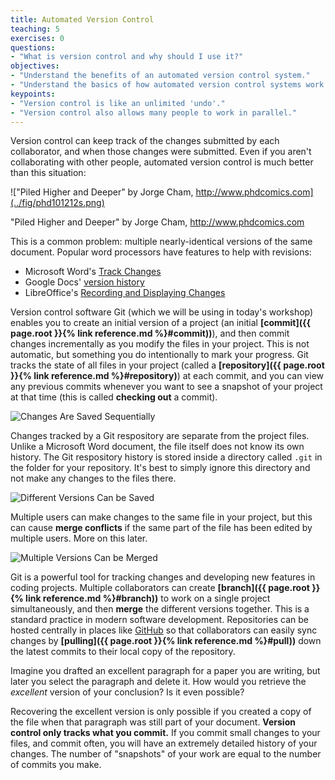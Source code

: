 ```yaml
---
title: Automated Version Control
teaching: 5
exercises: 0
questions:
- "What is version control and why should I use it?"
objectives:
- "Understand the benefits of an automated version control system."
- "Understand the basics of how automated version control systems work."
keypoints:
- "Version control is like an unlimited 'undo'."
- "Version control also allows many people to work in parallel."
---
```


Version control can keep track of the changes submitted by each collaborator, and when those changes were submitted.
Even if you aren't collaborating with other people,
automated version control is much better than this situation:

!["Piled Higher and Deeper" by Jorge Cham, http://www.phdcomics.com](../fig/phd101212s.png)

"Piled Higher and Deeper" by Jorge Cham, http://www.phdcomics.com

This is a common problem: multiple nearly-identical versions of the same document. Popular word processors have features to help with revisions:
* Microsoft Word's [Track Changes](https://support.office.com/en-us/article/Track-changes-in-Word-197ba630-0f5f-4a8e-9a77-3712475e806a)
* Google Docs' [version history](https://support.google.com/docs/answer/190843?hl=en)
* LibreOffice's [Recording and Displaying Changes](https://help.libreoffice.org/Common/Recording_and_Displaying_Changes)

Version control software Git (which we will be using in today's workshop) enables you to create an initial version of a project (an initial <strong>[commit]({{ page.root }}{% link reference.md %}#commit))</strong>), and then commit changes incrementally as you modify the files in your project. This is not automatic, but something you do intentionally to mark your progress. Git tracks the state of all files in your project (called a <strong>[repository]({{ page.root }}{% link reference.md %}#repository)</strong>) at each commit, and you can view any previous commits whenever you want to see a snapshot of your project at that time (this is called <strong>checking out</strong> a commit).

![Changes Are Saved Sequentially](../fig/play-changes.svg)

Changes tracked by a Git respository are separate from the project files. Unlike a Microsoft Word document, the file itself does not know its own history. The Git respository history is stored inside a directory called `.git` in the folder for your repository. It's best to simply ignore this directory and not make any changes to the files there.

![Different Versions Can be Saved](../fig/versions.svg)

Multiple users can make changes to the same file in your project, but this can cause <strong>merge conflicts</strong> if the same part of the file has been edited by multiple users. More on this later.

![Multiple Versions Can be Merged](../fig/merge.svg)

Git is a powerful tool for tracking changes and developing new features in coding projects. Multiple collaborators can create <strong>[branch]({{ page.root }}{% link reference.md %}#branch))</strong> to work on a single project simultaneously, and then <strong>merge</strong> the different versions together. This is a standard practice in modern software development. Repositories can be hosted centrally in places like [GitHub](https://github.com) so that collaborators can easily sync changes by <strong>[pulling]({{ page.root }}{% link reference.md %}#pull))</strong> down the latest commits to their local copy of the repository.

Imagine you drafted an excellent paragraph for a paper you are writing, but later you 
select the paragraph and delete it. How would you retrieve the *excellent* version of your conclusion? Is it even possible?

Recovering the excellent version is only possible if you created a copy
of the file when that paragraph was still part of your document. <strong>Version control
only tracks what you commit.</strong> If you commit small changes to your files,
and commit often, you will have an extremely detailed history of your changes.
The number of "snapshots" of your work are equal to the number of commits you make.
